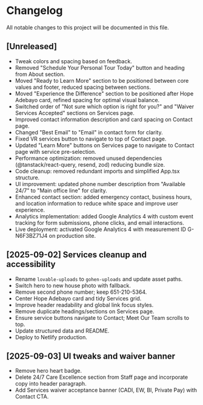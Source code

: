 # Changelog

All notable changes to this project will be documented in this file.

## [Unreleased]
- Tweak colors and spacing based on feedback.
- Removed "Schedule Your Personal Tour Today" button and heading from About section.
- Moved "Ready to Learn More" section to be positioned between core values and footer, reduced spacing between sections.
- Moved "Experience the Difference" section to be positioned after Hope Adebayo card, refined spacing for optimal visual balance.
- Switched order of "Not sure which option is right for you?" and "Waiver Services Accepted" sections on Services page.
- Improved contact information description and card spacing on Contact page.
- Changed "Best Email" to "Email" in contact form for clarity.
- Fixed VR services button to navigate to top of Contact page.
- Updated "Learn More" buttons on Services page to navigate to Contact page with service pre-selection.
- Performance optimization: removed unused dependencies (@tanstack/react-query, resend, zod) reducing bundle size.
- Code cleanup: removed redundant imports and simplified App.tsx structure.
- UI improvement: updated phone number description from "Available 24/7" to "Main office line" for clarity.
- Enhanced contact section: added emergency contact, business hours, and location information to reduce white space and improve user experience.
- Analytics implementation: added Google Analytics 4 with custom event tracking for form submissions, phone clicks, and email interactions.
- Live deployment: activated Google Analytics 4 with measurement ID G-N6F3BZ71J4 on production site.

## [2025-09-02] Services cleanup and accessibility
- Rename `lovable-uploads` to `gohen-uploads` and update asset paths.
- Switch hero to new house photo with fallback.
- Remove second phone number; keep 651-210-5364.
- Center Hope Adebayo card and tidy Services grid.
- Improve header readability and global link focus styles.
- Remove duplicate headings/sections on Services page.
- Ensure service buttons navigate to Contact; Meet Our Team scrolls to top.
- Update structured data and README.
- Deploy to Netlify production.

## [2025-09-03] UI tweaks and waiver banner
- Remove hero heart badge.
- Delete 24/7 Care Excellence section from Staff page and incorporate copy into header paragraph.
- Add Services waiver acceptance banner (CADI, EW, BI, Private Pay) with Contact CTA.
